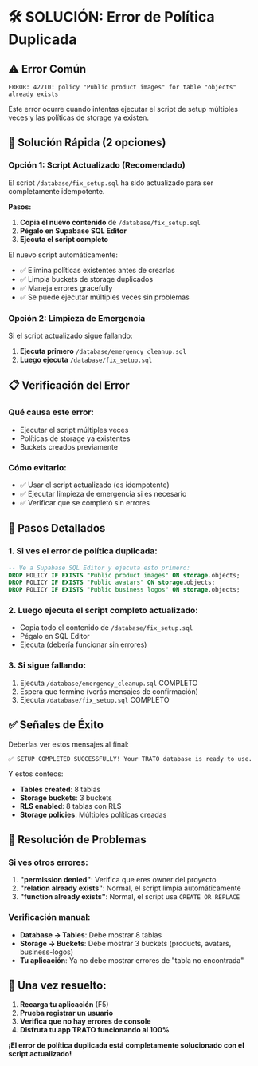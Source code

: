 # 🛠️ SOLUCIÓN: Error de Política Duplicada

## ⚠️ Error Común
```
ERROR: 42710: policy "Public product images" for table "objects" already exists
```

Este error ocurre cuando intentas ejecutar el script de setup múltiples veces y las políticas de storage ya existen.

## 🎯 Solución Rápida (2 opciones)

### Opción 1: Script Actualizado (Recomendado)
El script `/database/fix_setup.sql` ha sido actualizado para ser completamente idempotente.

**Pasos:**
1. **Copia el nuevo contenido** de `/database/fix_setup.sql`
2. **Pégalo en Supabase SQL Editor**
3. **Ejecuta el script completo**

El nuevo script automáticamente:
- ✅ Elimina políticas existentes antes de crearlas
- ✅ Limpia buckets de storage duplicados
- ✅ Maneja errores gracefully
- ✅ Se puede ejecutar múltiples veces sin problemas

### Opción 2: Limpieza de Emergencia
Si el script actualizado sigue fallando:

1. **Ejecuta primero** `/database/emergency_cleanup.sql`
2. **Luego ejecuta** `/database/fix_setup.sql`

## 📋 Verificación del Error

### Qué causa este error:
- Ejecutar el script múltiples veces
- Políticas de storage ya existentes
- Buckets creados previamente

### Cómo evitarlo:
- ✅ Usar el script actualizado (es idempotente)
- ✅ Ejecutar limpieza de emergencia si es necesario
- ✅ Verificar que se completó sin errores

## 🚀 Pasos Detallados

### 1. Si ves el error de política duplicada:

```sql
-- Ve a Supabase SQL Editor y ejecuta esto primero:
DROP POLICY IF EXISTS "Public product images" ON storage.objects;
DROP POLICY IF EXISTS "Public avatars" ON storage.objects;
DROP POLICY IF EXISTS "Public business logos" ON storage.objects;
```

### 2. Luego ejecuta el script completo actualizado:
- Copia todo el contenido de `/database/fix_setup.sql`
- Pégalo en SQL Editor
- Ejecuta (debería funcionar sin errores)

### 3. Si sigue fallando:
1. Ejecuta `/database/emergency_cleanup.sql` COMPLETO
2. Espera que termine (verás mensajes de confirmación)
3. Ejecuta `/database/fix_setup.sql` COMPLETO

## ✅ Señales de Éxito

Deberías ver estos mensajes al final:
```
✅ SETUP COMPLETED SUCCESSFULLY! Your TRATO database is ready to use.
```

Y estos conteos:
- **Tables created**: 8 tablas
- **Storage buckets**: 3 buckets
- **RLS enabled**: 8 tablas con RLS
- **Storage policies**: Múltiples políticas creadas

## 🔧 Resolución de Problemas

### Si ves otros errores:
1. **"permission denied"**: Verifica que eres owner del proyecto
2. **"relation already exists"**: Normal, el script limpia automáticamente
3. **"function already exists"**: Normal, el script usa `CREATE OR REPLACE`

### Verificación manual:
- **Database → Tables**: Debe mostrar 8 tablas
- **Storage → Buckets**: Debe mostrar 3 buckets (products, avatars, business-logos)
- **Tu aplicación**: Ya no debe mostrar errores de "tabla no encontrada"

## 🎉 Una vez resuelto:

1. **Recarga tu aplicación** (F5)
2. **Prueba registrar un usuario** 
3. **Verifica que no hay errores de console**
4. **Disfruta tu app TRATO funcionando al 100%**

**¡El error de política duplicada está completamente solucionado con el script actualizado!**